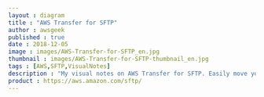 ```yaml
---
layout : diagram
title : "AWS Transfer for SFTP"
author : awsgeek
published : true
date : 2018-12-05
image : images/AWS-Transfer-for-SFTP_en.jpg
thumbnail : images/AWS-Transfer-for-SFTP-thumbnail_en.jpg
tags : [AWS,SFTP,VisualNotes]
description : "My visual notes on AWS Transfer for SFTP. Easily move your files directly into and out of Amazon S3"
product : https://aws.amazon.com/sftp/
---
```

